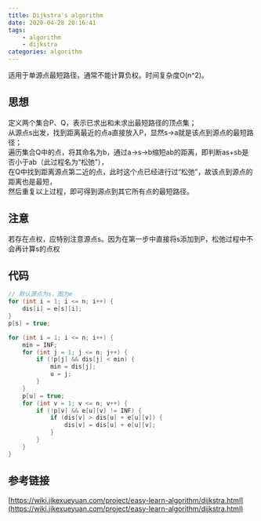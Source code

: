 ```yaml
---
title: Dijkstra's algorithm
date: 2020-04-28 20:16:41
tags: 
    - algorithm
    - dijkstra
categories: algorithm
---
```


适用于单源点最短路径，通常不能计算负权。时间复杂度O(n^2)。

## 思想
定义两个集合P、Q，表示已求出和未求出最短路径的顶点集；  
从源点s出发，找到距离最近的点a直接放入P，显然s->a就是该点到源点的最短路径；  
遍历集合Q中的点，将其命名为b，通过a->s->b缩短ab的距离，即判断as+sb是否小于ab（此过程名为“松弛”），  
在Q中找到距离源点第二近的点，此时这个点已经进行过“松弛”，故该点到源点的距离也是最短，  
然后重复以上过程，即可得到源点到其它所有点的最短路径。

## 注意
若存在点权，应特别注意源点s。因为在第一步中直接将s添加到P，松弛过程中不会再计算s的点权

## 代码
``` cpp
// 默认源点为s，图为e
for (int i = 1; i <= n; i++) {
    dis[i] = e[s][i];
}
p[s] = true;

for (int i = 1; i <= n; i++) {
    min = INF;
    for (int j = 1; j <= n; j++) {
        if (!p[j] && dis[j] < min) {
            min = dis[j];
            u = j;
        }
    }
    p[u] = true;
    for (int v = 1; v <= n; v++) {
        if (!p[v] && e[u][v] != INF) {
            if (dis[v] > dis[u] + e[u][v]) {
                dis[v] = dis[u] + e[u][v];
            }
        }
    }
}

```

## 参考链接
[https://wiki.jikexueyuan.com/project/easy-learn-algorithm/dijkstra.html](https://wiki.jikexueyuan.com/project/easy-learn-algorithm/dijkstra.html)